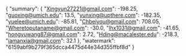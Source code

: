 {
    "summary": {
        "Xingyun27221@gmail.com": -198.25, 
        "guoxing@umich.edu": 13.5, 
        "yunxing@upthere.com": -182.35, 
        "yuelee@umich.edu": -85.81, 
        "Chbeiyou@gmail.com": 708.05, 
        "Wheretoputaname@gmail.com": -30.0, 
        "lhx1031@gmail.com": -41.65, 
        "hongyuwang87@gmail.com": 2.72, 
        "Hding@macalester.edu": -218.3, 
        "iamanxia@gmail.com": 32.1
    }, 
    "watermark": "6159abf9b279f365dcca4475d44e34d355ffbf8d"
}